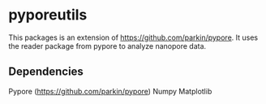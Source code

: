 # pyporeutils

This packages is an extension of https://github.com/parkin/pypore. It uses the reader package from pypore to analyze nanopore data.

## Dependencies

Pypore (https://github.com/parkin/pypore)
Numpy
Matplotlib